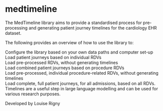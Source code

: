 # medtimeline

The MedTimeline library aims to provide a standardised process for pre-processing and generating patient journey timelines for the cardiology EHR dataset.

The following provides an overview of how to use the library to:

Configure the library based on your own data paths and computer set-up <br/>
Load patient journeys based on individual RDVs <br/>
Load pre-processed RDVs, without generating timelines <br/>
Load combined patient journeys based on procedure RDVs <br/>
Load pre-processed, individual procedure-related RDVs, without generating timelines <br/>
Load complete, full patient journeys, for all admissions, based on all RDVs. <br/>
Timelines are a useful step in large language modelling and can be used for various research purposes. <br/>

Developed by Louise Rigny
